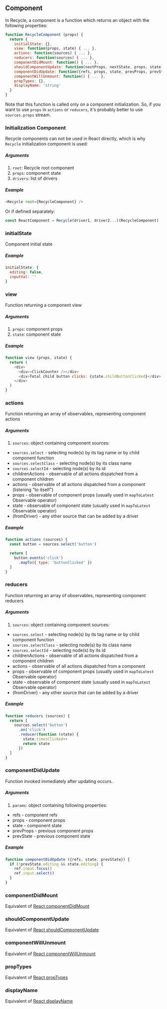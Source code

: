 ## Component
In Recycle, a component is a function which returns an object with the following properties:

```javascript
function RecycleComponent (props) {
  return {
    initialState: {},
    view: function(props, state) { ... },
    actions: function(sources) { ... },
    reducers: function(sources) { ... },
    componentDidMount: function() { ... },
    shouldComponentUpdate: function(nextProps, nextState, props, state) { ... },
    componentDidUpdate: function({refs, props, state, prevProps, prevState}) { ... },
    componentWillUnmount: function() { ... },
    propTypes: {},
    displayName: 'string'
  }
}
```

Note that this function is called only on a component initialization.
So, if you want to use `props` in `actions` or `reducers`, 
it's probably better to use `sources.props` stream.

### Initialization Component
Recycle components can not be used in React directly, 
which is why `Recycle` initialization component is used:

##### Arguments
1. `root`: Recycle root component 
1. `props`: component state 
1. `drivers`: list of drivers

##### Example
```javascript
<Recycle root={RecycleComponent} />
``` 

Or if defined separately:

```javascript
const ReactComponent = Recycle(driver1, driver2...)(RecycleComponent)
```

### initialState
Component initial state

##### Example
```javascript
initialState: {
  editing: false,
  inputVal: ''
}
```

### view
Function returning a component view

##### Arguments
1. `props`: component props
1. `state`: component state 

##### Example
```javascript
function view (props, state) {
  return (
    <div>
      <div><ClickCounter /></div>
      <div>Total child button clicks: {state.childButtonClicked}</div>
    </div>
  )
}
```

### actions
Function returning an array of observables, representing component actions 

##### Arguments
1. `sources`: object containing component sources:
  * `sources.select` - selecting node(s) by its tag name or by child component function
  * `sources.selectClass` - selecting node(s) by its class name 
  * `sources.selectId` - selecting node(s) by its id
  * childrenActions - observable of all actions dispatched from a component children
  * actions - observable of all actions dispatched from a component (listening "to itself")
  * props - observable of component props (usually used in `mapToLatest` Observable operator)
  * state - observable of component state (usually used in `mapToLatest` Observable operator)
  * (fromDriver) - any other source that can be added by a driver

##### Example
```javascript
function actions (sources) {
  const button = sources.select('button')

  return [
    button.events('click')
      .mapTo({ type: 'buttonClicked' })
  ]
}
```

### reducers
Function returning an array of observables, representing component reducers 

##### Arguments
1. `sources`: object containing component sources:
  * `sources.select` - selecting node(s) by its tag name or by child component function
  * `sources.selectClass` - selecting node(s) by its class name 
  * `sources.selectId` - selecting node(s) by its id
  * childrenActions - observable of all actions dispatched from a component children
  * actions - observable of all actions dispatched from a component 
  * props - observable of component props (usually used in `mapToLatest` Observable operator)
  * state - observable of component state (usually used in `mapToLatest` Observable operator)
  * (fromDriver) - any other source that can be added by a driver

##### Example
```javascript
function reducers (sources) {
  return [
    sources.select('button')
      .on('click')
      .reducer(function (state) {
        state.timesClicked++
        return state
      })
  ]
}
```

### componentDidUpdate
Function invoked immediately after updating occurs. 

##### Arguments
1. `params`: object containing following properties:
  * refs - component refs
  * props - component props
  * state - component state
  * prevProps - previous component props
  * prevState - previous component state

##### Example
```javascript
function componentDidUpdate ({refs, state, prevState}) {
  if (!prevState.editing && state.editing) {
    ref.input.focus()
    ref.input.select()
  }
}
```

### componentDidMount
Equivalent of [React componentDidMount](https://facebook.github.io/react/docs/react-component.html#componentdidmount)

### shouldComponentUpdate
Equivalent of [React shouldComponentUpdate](https://facebook.github.io/react/docs/react-component.html#shouldcomponentupdate)

### componentWillUnmount
Equivalent of [React componentWillUnmount](https://facebook.github.io/react/docs/react-component.html#componentwillunmount)

### propTypes
Equivalent of [React propTypes](https://facebook.github.io/react/docs/react-component.html#proptypes)

### displayName
Equivalent of [React displayName](https://facebook.github.io/react/docs/react-component.html#displayname)

